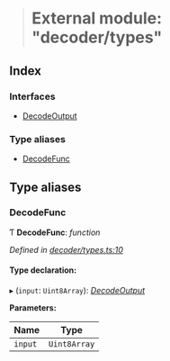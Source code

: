 > # External module: "decoder/types"

## Index

### Interfaces

* [DecodeOutput](../interfaces/_decoder_types_.decodeoutput.md)

### Type aliases

* [DecodeFunc](_decoder_types_.md#decodefunc)

## Type aliases

###  DecodeFunc

Ƭ **DecodeFunc**: *function*

*Defined in [decoder/types.ts:10](https://github.com/polkadot-js/common/blob/808b633/packages/util-rlp/src/decoder/types.ts#L10)*

#### Type declaration:

▸ (`input`: `Uint8Array`): *[DecodeOutput](../interfaces/_decoder_types_.decodeoutput.md)*

**Parameters:**

Name | Type |
------ | ------ |
`input` | `Uint8Array` |